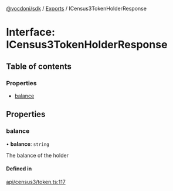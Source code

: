 [@vocdoni/sdk](/sdk) / [Exports](../modules) / ICensus3TokenHolderResponse

# Interface: ICensus3TokenHolderResponse

## Table of contents

### Properties

- [balance](ICensus3TokenHolderResponse#balance)

## Properties

### balance

• **balance**: `string`

The balance of the holder

#### Defined in

[api/census3/token.ts:117](https://github.com/vocdoni/vocdoni-sdk/blob/2244934/src/api/census3/token.ts#L117)
